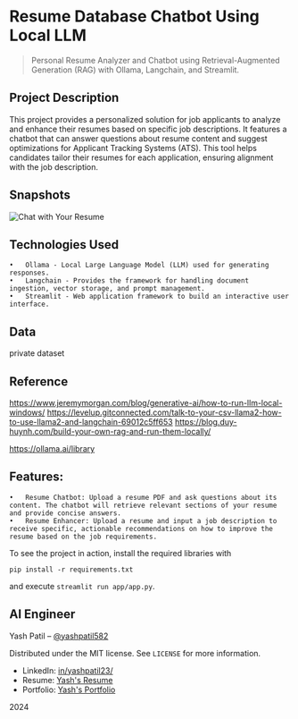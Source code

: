 # Resume Database Chatbot Using Local LLM

> Personal Resume Analyzer and Chatbot using Retrieval-Augmented Generation (RAG) with Ollama, Langchain, and Streamlit.

## Project Description

This project provides a personalized solution for job applicants to analyze and enhance their resumes based on specific job descriptions. It features a chatbot that can answer questions about resume content and suggest optimizations for Applicant Tracking Systems (ATS). This tool helps candidates tailor their resumes for each application, ensuring alignment with the job description.

## Snapshots
![Chat with Your Resume](./Snapshots/Screenshot%202024-11-11%20at%209.53.04 PM.png)

## Technologies Used

	•	Ollama - Local Large Language Model (LLM) used for generating responses.
	•	Langchain - Provides the framework for handling document ingestion, vector storage, and prompt management.
	•	Streamlit - Web application framework to build an interactive user interface.

## Data

private dataset

## Reference

https://www.jeremymorgan.com/blog/generative-ai/how-to-run-llm-local-windows/
https://levelup.gitconnected.com/talk-to-your-csv-llama2-how-to-use-llama2-and-langchain-69012c5ff653
https://blog.duy-huynh.com/build-your-own-rag-and-run-them-locally/

https://ollama.ai/library

## Features:
	•	Resume Chatbot: Upload a resume PDF and ask questions about its content. The chatbot will retrieve relevant sections of your resume and provide concise answers.
	•	Resume Enhancer: Upload a resume and input a job description to receive specific, actionable recommendations on how to improve the resume based on the job requirements.

To see the project in action, install the required libraries with

`pip install -r requirements.txt `

and execute `streamlit run app/app.py`.

## AI Engineer

Yash Patil – [@yashpatil582](https://github.com/yashpatil582)

Distributed under the MIT license. See `LICENSE` for more information.

- LinkedIn: [in/yashpatil23/](https://www.linkedin.com/in/yashpatil23/)
- Resume: [Yash's Resume](https://yashpatil582.github.io/assets/Yash_Patil_Resume.pdf)
- Portfolio: [Yash's Portfolio](https://yashpatil582.github.io)

2024
